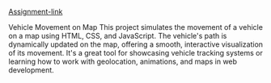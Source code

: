 [Assignment-link](https://assignment-blockly.netlify.app/)


Vehicle Movement on Map
This project simulates the movement of a vehicle on a map using HTML, CSS, and JavaScript. The vehicle's path is dynamically updated on the map, offering a smooth, interactive visualization of its movement. It's a great tool for showcasing vehicle tracking systems or learning how to work with geolocation, animations, and maps in web development.
